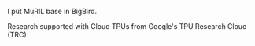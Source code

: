 I put MuRIL base in BigBird.

Research supported with Cloud TPUs from Google's TPU Research Cloud (TRC)